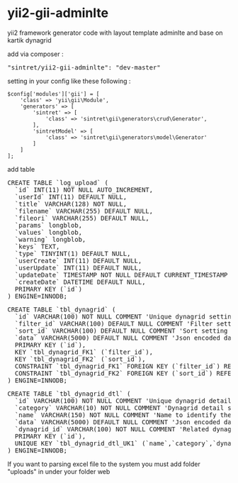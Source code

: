# yii2-gii-adminlte
yii2 framework generator code with layout template adminlte and base on kartik dynagrid

add via composer :

<pre>"sintret/yii2-gii-adminlte": "dev-master"</pre>

setting in your config like these following :

    $config['modules']['gii'] = [
        'class' => 'yii\gii\Module',
        'generators' => [
            'sintret' => [
                'class' => 'sintret\gii\generators\crud\Generator',
            ],
            'sintretModel' => [
                'class' => 'sintret\gii\generators\model\Generator'
            ]
        ]
    ];

add table 
<pre>
CREATE TABLE `log_upload` (
  `id` INT(11) NOT NULL AUTO_INCREMENT,
  `userId` INT(11) DEFAULT NULL,
  `title` VARCHAR(128) NOT NULL,
  `filename` VARCHAR(255) DEFAULT NULL,
  `fileori` VARCHAR(255) DEFAULT NULL,
  `params` longblob,
  `values` longblob,
  `warning` longblob,
  `keys` TEXT,
  `type` TINYINT(1) DEFAULT NULL,
  `userCreate` INT(11) DEFAULT NULL,
  `userUpdate` INT(11) DEFAULT NULL,
  `updateDate` TIMESTAMP NOT NULL DEFAULT CURRENT_TIMESTAMP ON UPDATE CURRENT_TIMESTAMP,
  `createDate` DATETIME DEFAULT NULL,
  PRIMARY KEY (`id`)
) ENGINE=INNODB;
</pre>
<pre>
CREATE TABLE `tbl_dynagrid` (
  `id` VARCHAR(100) NOT NULL COMMENT 'Unique dynagrid setting identifier',
  `filter_id` VARCHAR(100) DEFAULT NULL COMMENT 'Filter setting identifier',
  `sort_id` VARCHAR(100) DEFAULT NULL COMMENT 'Sort setting identifier',
  `data` VARCHAR(5000) DEFAULT NULL COMMENT 'Json encoded data for the dynagrid configuration',
  PRIMARY KEY (`id`),
  KEY `tbl_dynagrid_FK1` (`filter_id`),
  KEY `tbl_dynagrid_FK2` (`sort_id`),
  CONSTRAINT `tbl_dynagrid_FK1` FOREIGN KEY (`filter_id`) REFERENCES `tbl_dynagrid_dtl` (`id`),
  CONSTRAINT `tbl_dynagrid_FK2` FOREIGN KEY (`sort_id`) REFERENCES `tbl_dynagrid_dtl` (`id`)
) ENGINE=INNODB;
</pre>
<pre>
CREATE TABLE `tbl_dynagrid_dtl` (
  `id` VARCHAR(100) NOT NULL COMMENT 'Unique dynagrid detail setting identifier',
  `category` VARCHAR(10) NOT NULL COMMENT 'Dynagrid detail setting category "filter" or "sort"',
  `name` VARCHAR(150) NOT NULL COMMENT 'Name to identify the dynagrid detail setting',
  `data` VARCHAR(5000) DEFAULT NULL COMMENT 'Json encoded data for the dynagrid detail configuration',
  `dynagrid_id` VARCHAR(100) NOT NULL COMMENT 'Related dynagrid identifier',
  PRIMARY KEY (`id`),
  UNIQUE KEY `tbl_dynagrid_dtl_UK1` (`name`,`category`,`dynagrid_id`)
) ENGINE=INNODB;
</pre>
<p>If you want to parsing excel file to the system you must add folder "uploads" in under your folder web</p>

